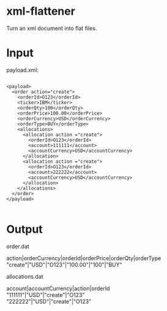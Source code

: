 # xml-flattener

Turn an xml document into flat files.</br>

# Input

payload.xml: </br>

<pre>
<code>
&lt;payload&gt;
  &lt;order action="create"&gt;
    &lt;orderId&gt;O123&lt;/orderId&gt;
    &lt;ticker&gt;IBM&lt;/ticker&gt;
    &lt;orderQty&gt;100&lt;/orderQty&gt;
    &lt;orderPrice&gt;100.00&lt;/orderPrice&gt;
    &lt;orderCurrency&gt;USD&lt;/orderCurrency&gt;
    &lt;orderType&gt;BUY&lt;/orderType&gt;
    &lt;allocations&gt;
      &lt;allocation action ="create"&gt;
        &lt;orderId&gt;O123&lt;/orderId&gt;
        &lt;account&gt;111111&lt;/account&gt;
        &lt;accountCurrency&gt;USD&lt;/accountCurrency&gt;
      &lt;/allocation&gt;
      &lt;allocation action ="create"&gt;
        &lt;orderId&gt;O123&lt;/orderId&gt;
        &lt;account&gt;222222&lt;/account&gt;
        &lt;accountCurrency&gt;USD&lt;/accountCurrency&gt;
      &lt;/allocation&gt;
    &lt;/allocations&gt;
  &lt;/order&gt;
&lt;/payload&gt;
</code>
</pre>

# Output

order.dat </br>

action|orderCurrency|orderId|orderPrice|orderQty|orderType</br>
"create"|"USD"|"O123"|"100.00"|"100"|"BUY"</br>

allocations.dat</br>

account|accountCurrency|action|orderId</br>
"111111"|"USD"|"create"|"O123"</br>
"222222"|"USD"|"create"|"O123"</br>
